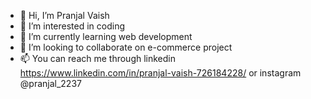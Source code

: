 - 👋 Hi, I’m Pranjal Vaish
- 👀 I’m interested in coding
- 🌱 I’m currently learning web development
- 💞️ I’m looking to collaborate on e-commerce project
- 📫 You can reach me through linkedin 
https://www.linkedin.com/in/pranjal-vaish-726184228/
or instagram @pranjal_2237


<!---
Pranjal2237/Pranjal2237 is a ✨ special ✨ repository because its `README.md` (this file) appears on your GitHub profile.
You can click the Preview link to take a look at your changes.
--->
